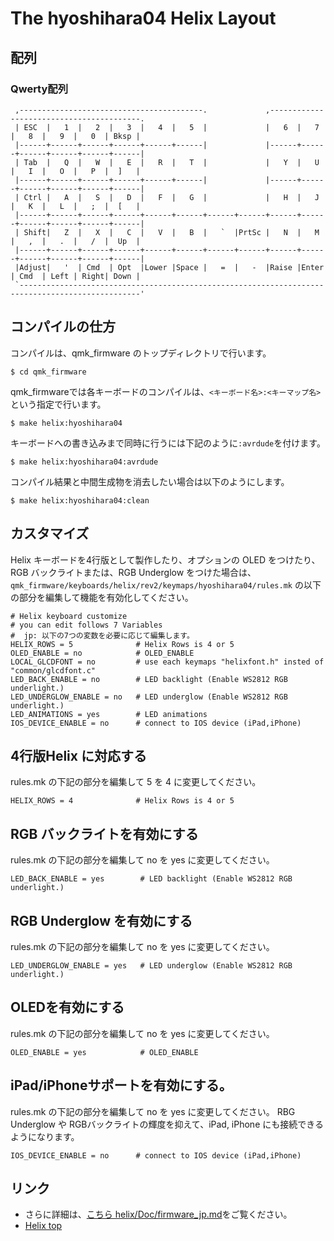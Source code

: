 # The hyoshihara04 Helix Layout
## 配列

### Qwerty配列

```
 ,-----------------------------------------.             ,-----------------------------------------.
 | ESC  |   1  |   2  |   3  |   4  |   5  |             |   6  |   7  |   8  |   9  |   0  | Bksp |
 |------+------+------+------+------+------|             |------+------+------+------+------+------|
 | Tab  |   Q  |   W  |   E  |   R  |   T  |             |   Y  |   U  |   I  |   O  |   P  |  ]   |
 |------+------+------+------+------+------|             |------+------+------+------+------+------|
 | Ctrl |   A  |   S  |   D  |   F  |   G  |             |   H  |   J  |   K  |   L  |   ;  |  [   |
 |------+------+------+------+------+------+------+------+------+------+------+------+------+------|
 | Shift|   Z  |   X  |   C  |   V  |   B  |   `  |PrtSc |   N  |   M  |   ,  |   .  |   /  |  Up  |
 |------+------+------+------+------+------+------+------+------+------+------+------+------+------|
 |Adjust|   '  | Cmd  | Opt  |Lower |Space |   =  |   -  |Raise |Enter | Cmd  | Left | Right| Down |
 `-------------------------------------------------------------------------------------------------'
```

## コンパイルの仕方

コンパイルは、qmk_firmware のトップディレクトリで行います。

```
$ cd qmk_firmware
```
qmk_firmwareでは各キーボードのコンパイルは、`<キーボード名>:<キーマップ名>`という指定で行います。

```
$ make helix:hyoshihara04
```

キーボードへの書き込みまで同時に行うには下記のように`:avrdude`を付けます。

```
$ make helix:hyoshihara04:avrdude
```

コンパイル結果と中間生成物を消去したい場合は以下のようにします。

```
$ make helix:hyoshihara04:clean
```

## カスタマイズ

Helix キーボードを4行版として製作したり、オプションの OLED をつけたり、
RGB バックライトまたは、RGB Underglow をつけた場合は、
`qmk_firmware/keyboards/helix/rev2/keymaps/hyoshihara04/rules.mk` の以下の部分を編集して機能を有効化してください。

```
# Helix keyboard customize
# you can edit follows 7 Variables
#  jp: 以下の7つの変数を必要に応じて編集します。
HELIX_ROWS = 5              # Helix Rows is 4 or 5
OLED_ENABLE = no            # OLED_ENABLE
LOCAL_GLCDFONT = no         # use each keymaps "helixfont.h" insted of "common/glcdfont.c"
LED_BACK_ENABLE = no        # LED backlight (Enable WS2812 RGB underlight.)
LED_UNDERGLOW_ENABLE = no   # LED underglow (Enable WS2812 RGB underlight.)
LED_ANIMATIONS = yes        # LED animations
IOS_DEVICE_ENABLE = no      # connect to IOS device (iPad,iPhone)

```

## 4行版Helix に対応する

rules.mk の下記の部分を編集して 5 を 4 に変更してください。

```
HELIX_ROWS = 4              # Helix Rows is 4 or 5
```

## RGB バックライトを有効にする

rules.mk の下記の部分を編集して no を yes に変更してください。

```
LED_BACK_ENABLE = yes        # LED backlight (Enable WS2812 RGB underlight.)
```

## RGB Underglow を有効にする

rules.mk の下記の部分を編集して no を yes に変更してください。
```
LED_UNDERGLOW_ENABLE = yes   # LED underglow (Enable WS2812 RGB underlight.)
```

## OLEDを有効にする

rules.mk の下記の部分を編集して no を yes に変更してください。
```
OLED_ENABLE = yes            # OLED_ENABLE
```

## iPad/iPhoneサポートを有効にする。

rules.mk の下記の部分を編集して no を yes に変更してください。
RBG Underglow や RGBバックライトの輝度を抑えて、iPad, iPhone にも接続できるようになります。

```
IOS_DEVICE_ENABLE = no      # connect to IOS device (iPad,iPhone)
```

## リンク

* さらに詳細は、[こちら helix/Doc/firmware_jp.md](https://github.com/MakotoKurauchi/helix/blob/master/Doc/firmware_jp.md)をご覧ください。
* [Helix top](https://github.com/MakotoKurauchi/helix)
